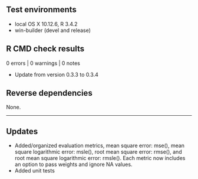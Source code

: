## Test environments
* local OS X 10.12.6, R 3.4.2
* win-builder (devel and release)

## R CMD check results
0 errors | 0 warnings | 0 notes

* Update from version 0.3.3 to 0.3.4

## Reverse dependencies

None.

---

## Updates

- Added/organized evaluation metrics, mean square error: mse(), mean square logarithmic error: msle(), root mean square error: rmse(), and root mean square logarithmic error: rmsle().  Each metric now includes an option to pass weights and ignore NA values.
- Added unit tests
